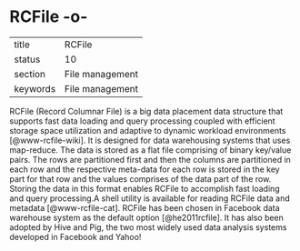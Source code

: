 # RCFile -o-


|          |                 |
| -------- | --------------- |
| title    | RCFile          | 
| status   | 10              |
| section  | File management |
| keywords | File management |



RCFile (Record Columnar File) is a big data placement data structure
that supports fast data loading and query processing coupled with
efficient storage space utilization and adaptive to dynamic workload
environments [@www-rcfile-wiki].  It is designed for data
warehousing systems that uses map-reduce. The data is stored as a flat
file comprising of binary key/value pairs. The rows are partitioned
first and then the columns are partitioned in each row and the
respective meta-data for each row is stored in the key part for that
row and the values comprises of the data part of the row. Storing the
data in this format enables RCFile to accomplish fast loading and
query processing.A shell utility is available for reading RCFile data
and metadata [@www-rcfile-cat]. RCFile has been chosen in Facebook
data warehouse system as the default option [@he2011rcfile]. It
has also been adopted by Hive and Pig, the two most widely used data
analysis systems developed in Facebook and Yahoo!



